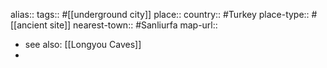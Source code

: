 alias::
tags:: #[[underground city]] 
place:: 
country:: #Turkey 
place-type:: #[[ancient site]] 
nearest-town:: #Sanliurfa 
map-url::

- see also: [[Longyou Caves]]
-